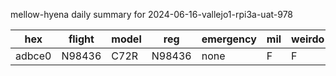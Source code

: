 mellow-hyena daily summary for 2024-06-16-vallejo1-rpi3a-uat-978

|hex|flight|model|reg|emergency|mil|weirdo|
|--|--|--|--|--|--|--|
|adbce0|N98436|C72R|N98436|none|F|F|
